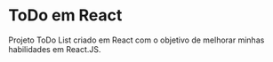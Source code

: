 # ToDo em React
 Projeto ToDo List criado em React com o objetivo de melhorar minhas habilidades em React.JS. 
